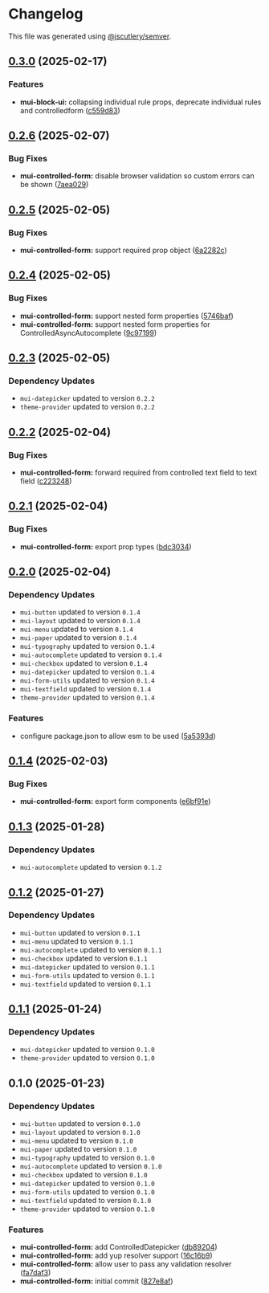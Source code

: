 # Changelog

This file was generated using [@jscutlery/semver](https://github.com/jscutlery/semver).

## [0.3.0](https://github.com/Availity/element/compare/@availity/mui-controlled-form@0.2.6...@availity/mui-controlled-form@0.3.0) (2025-02-17)


### Features

* **mui-block-ui:** collapsing individual rule props, deprecate individual rules and controlledform ([c559d83](https://github.com/Availity/element/commit/c559d83629f0cda74d52f3fb8bbeb0d22bfb933c))

## [0.2.6](https://github.com/Availity/element/compare/@availity/mui-controlled-form@0.2.5...@availity/mui-controlled-form@0.2.6) (2025-02-07)


### Bug Fixes

* **mui-controlled-form:** disable browser validation so custom errors can be shown ([7aea029](https://github.com/Availity/element/commit/7aea029fc8802366cdb8240e6d0a64bfb4853a9f))

## [0.2.5](https://github.com/Availity/element/compare/@availity/mui-controlled-form@0.2.4...@availity/mui-controlled-form@0.2.5) (2025-02-05)


### Bug Fixes

* **mui-controlled-form:** support required prop object ([6a2282c](https://github.com/Availity/element/commit/6a2282ca0328c7e1ed3d1ace974209123c38f673))

## [0.2.4](https://github.com/Availity/element/compare/@availity/mui-controlled-form@0.2.3...@availity/mui-controlled-form@0.2.4) (2025-02-05)


### Bug Fixes

* **mui-controlled-form:** support nested form properties ([5746baf](https://github.com/Availity/element/commit/5746bafdee011b6fcc7d6f712946fcb597ea48da))
* **mui-controlled-form:** support nested form properties for ControlledAsyncAutocomplete ([9c97199](https://github.com/Availity/element/commit/9c97199bbee014ebcaef6fbbf3ab81b962e87c7b))

## [0.2.3](https://github.com/Availity/element/compare/@availity/mui-controlled-form@0.2.2...@availity/mui-controlled-form@0.2.3) (2025-02-05)

### Dependency Updates

* `mui-datepicker` updated to version `0.2.2`
* `theme-provider` updated to version `0.2.2`
## [0.2.2](https://github.com/Availity/element/compare/@availity/mui-controlled-form@0.2.1...@availity/mui-controlled-form@0.2.2) (2025-02-04)


### Bug Fixes

* **mui-controlled-form:** forward required from controlled text field to text field ([c223248](https://github.com/Availity/element/commit/c223248ec4a970ebb078d170d7d9fec74e02dbdc))

## [0.2.1](https://github.com/Availity/element/compare/@availity/mui-controlled-form@0.2.0...@availity/mui-controlled-form@0.2.1) (2025-02-04)


### Bug Fixes

* **mui-controlled-form:** export prop types ([bdc3034](https://github.com/Availity/element/commit/bdc3034966d72be414a05a0255fa5db7ff698819))

## [0.2.0](https://github.com/Availity/element/compare/@availity/mui-controlled-form@0.1.4...@availity/mui-controlled-form@0.2.0) (2025-02-04)

### Dependency Updates

* `mui-button` updated to version `0.1.4`
* `mui-layout` updated to version `0.1.4`
* `mui-menu` updated to version `0.1.4`
* `mui-paper` updated to version `0.1.4`
* `mui-typography` updated to version `0.1.4`
* `mui-autocomplete` updated to version `0.1.4`
* `mui-checkbox` updated to version `0.1.4`
* `mui-datepicker` updated to version `0.1.4`
* `mui-form-utils` updated to version `0.1.4`
* `mui-textfield` updated to version `0.1.4`
* `theme-provider` updated to version `0.1.4`

### Features

* configure package.json to allow esm to be used ([5a5393d](https://github.com/Availity/element/commit/5a5393de761f52608e714dd94a05106937dd95db))

## [0.1.4](https://github.com/Availity/element/compare/@availity/mui-controlled-form@0.1.3...@availity/mui-controlled-form@0.1.4) (2025-02-03)


### Bug Fixes

* **mui-controlled-form:** export form components ([e6bf91e](https://github.com/Availity/element/commit/e6bf91e33235c0fe5efa826cc9e2d3c04e86adbd))

## [0.1.3](https://github.com/Availity/element/compare/@availity/mui-controlled-form@0.1.2...@availity/mui-controlled-form@0.1.3) (2025-01-28)

### Dependency Updates

* `mui-autocomplete` updated to version `0.1.2`
## [0.1.2](https://github.com/Availity/element/compare/@availity/mui-controlled-form@0.1.1...@availity/mui-controlled-form@0.1.2) (2025-01-27)

### Dependency Updates

* `mui-button` updated to version `0.1.1`
* `mui-menu` updated to version `0.1.1`
* `mui-autocomplete` updated to version `0.1.1`
* `mui-checkbox` updated to version `0.1.1`
* `mui-datepicker` updated to version `0.1.1`
* `mui-form-utils` updated to version `0.1.1`
* `mui-textfield` updated to version `0.1.1`
## [0.1.1](https://github.com/Availity/element/compare/@availity/mui-controlled-form@0.1.0...@availity/mui-controlled-form@0.1.1) (2025-01-24)

### Dependency Updates

* `mui-datepicker` updated to version `0.1.0`
* `theme-provider` updated to version `0.1.0`
## 0.1.0 (2025-01-23)

### Dependency Updates

* `mui-button` updated to version `0.1.0`
* `mui-layout` updated to version `0.1.0`
* `mui-menu` updated to version `0.1.0`
* `mui-paper` updated to version `0.1.0`
* `mui-typography` updated to version `0.1.0`
* `mui-autocomplete` updated to version `0.1.0`
* `mui-checkbox` updated to version `0.1.0`
* `mui-datepicker` updated to version `0.1.0`
* `mui-form-utils` updated to version `0.1.0`
* `mui-textfield` updated to version `0.1.0`
* `theme-provider` updated to version `0.1.0`

### Features

* **mui-controlled-form:** add ControlledDatepicker ([db89204](https://github.com/Availity/element/commit/db89204ac8c92bebcf1dae3f65be84718d87474a))
* **mui-controlled-form:** add yup resolver support ([16c16b9](https://github.com/Availity/element/commit/16c16b98743f8bae504a02709936cc252f4a82e1))
* **mui-controlled-form:** allow user to pass any validation resolver ([fa7daf3](https://github.com/Availity/element/commit/fa7daf3db9da8d02065cda3b89421064ea98f3bc))
* **mui-controlled-form:** initial commit ([827e8af](https://github.com/Availity/element/commit/827e8af9b0b29a912c08e2632f33cd6ee6708416))
